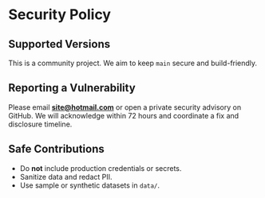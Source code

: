 # Security Policy

## Supported Versions
This is a community project. We aim to keep `main` secure and build-friendly.

## Reporting a Vulnerability
Please email **site@hotmail.com** or open a private security advisory on GitHub.
We will acknowledge within 72 hours and coordinate a fix and disclosure timeline.

## Safe Contributions
- Do **not** include production credentials or secrets.
- Sanitize data and redact PII.
- Use sample or synthetic datasets in `data/`.
